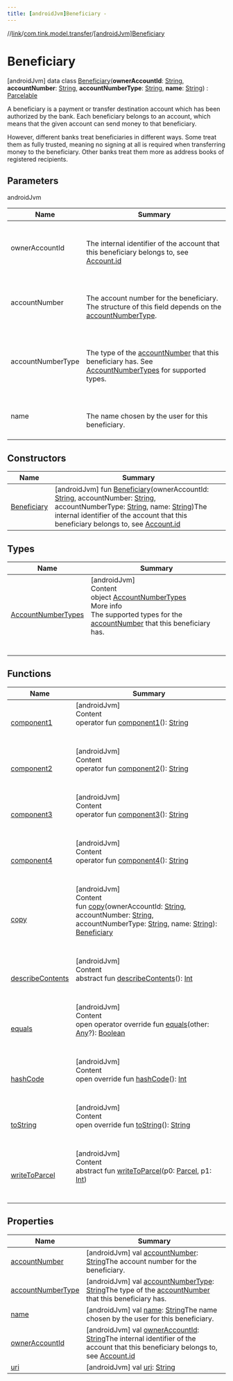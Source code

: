 ```yaml
---
title: [androidJvm]Beneficiary -
---
```

//[link](../../index.md)/[com.tink.model.transfer](../index.md)/[[androidJvm]Beneficiary](index.md)



# Beneficiary  
 [androidJvm] data class [Beneficiary](index.md)(**ownerAccountId**: [String](https://kotlinlang.org/api/latest/jvm/stdlib/kotlin/-string/index.html), **accountNumber**: [String](https://kotlinlang.org/api/latest/jvm/stdlib/kotlin/-string/index.html), **accountNumberType**: [String](https://kotlinlang.org/api/latest/jvm/stdlib/kotlin/-string/index.html), **name**: [String](https://kotlinlang.org/api/latest/jvm/stdlib/kotlin/-string/index.html)) : [Parcelable](https://developer.android.com/reference/kotlin/android/os/Parcelable.html)

A beneficiary is a payment or transfer destination account which has been authorized by the bank. Each beneficiary belongs to an account, which means that the given account can send money to that beneficiary.



However, different banks treat beneficiaries in different ways. Some treat them as fully trusted, meaning no signing at all is required when transferring money to the beneficiary. Other banks treat them more as address books of registered recipients.

   


## Parameters  
  
androidJvm  
  
|  Name|  Summary| 
|---|---|
| <a name="com.tink.model.transfer/Beneficiary///PointingToDeclaration/"></a>ownerAccountId| <a name="com.tink.model.transfer/Beneficiary///PointingToDeclaration/"></a><br><br>The internal identifier of the account that this beneficiary belongs to, see [Account.id](../../com.tink.model.account/[android-jvm]-account/id.md)<br><br>
| <a name="com.tink.model.transfer/Beneficiary///PointingToDeclaration/"></a>accountNumber| <a name="com.tink.model.transfer/Beneficiary///PointingToDeclaration/"></a><br><br>The account number for the beneficiary. The structure of this field depends on the [accountNumberType](account-number-type.md).<br><br>
| <a name="com.tink.model.transfer/Beneficiary///PointingToDeclaration/"></a>accountNumberType| <a name="com.tink.model.transfer/Beneficiary///PointingToDeclaration/"></a><br><br>The type of the [accountNumber](account-number.md) that this beneficiary has. See [AccountNumberTypes](-account-number-types/index.md) for supported types.<br><br>
| <a name="com.tink.model.transfer/Beneficiary///PointingToDeclaration/"></a>name| <a name="com.tink.model.transfer/Beneficiary///PointingToDeclaration/"></a><br><br>The name chosen by the user for this beneficiary.<br><br>
  


## Constructors  
  
|  Name|  Summary| 
|---|---|
| <a name="com.tink.model.transfer/Beneficiary/Beneficiary/#kotlin.String#kotlin.String#kotlin.String#kotlin.String/PointingToDeclaration/"></a>[Beneficiary](-beneficiary.md)| <a name="com.tink.model.transfer/Beneficiary/Beneficiary/#kotlin.String#kotlin.String#kotlin.String#kotlin.String/PointingToDeclaration/"></a> [androidJvm] fun [Beneficiary](-beneficiary.md)(ownerAccountId: [String](https://kotlinlang.org/api/latest/jvm/stdlib/kotlin/-string/index.html), accountNumber: [String](https://kotlinlang.org/api/latest/jvm/stdlib/kotlin/-string/index.html), accountNumberType: [String](https://kotlinlang.org/api/latest/jvm/stdlib/kotlin/-string/index.html), name: [String](https://kotlinlang.org/api/latest/jvm/stdlib/kotlin/-string/index.html))The internal identifier of the account that this beneficiary belongs to, see [Account.id](../../com.tink.model.account/[android-jvm]-account/id.md)   <br>


## Types  
  
|  Name|  Summary| 
|---|---|
| <a name="com.tink.model.transfer/Beneficiary.AccountNumberTypes///PointingToDeclaration/"></a>[AccountNumberTypes](-account-number-types/index.md)| <a name="com.tink.model.transfer/Beneficiary.AccountNumberTypes///PointingToDeclaration/"></a>[androidJvm]  <br>Content  <br>object [AccountNumberTypes](-account-number-types/index.md)  <br>More info  <br>The supported types for the [accountNumber](account-number.md) that this beneficiary has.  <br><br><br>


## Functions  
  
|  Name|  Summary| 
|---|---|
| <a name="com.tink.model.transfer/Beneficiary/component1/#/PointingToDeclaration/"></a>[component1](component1.md)| <a name="com.tink.model.transfer/Beneficiary/component1/#/PointingToDeclaration/"></a>[androidJvm]  <br>Content  <br>operator fun [component1](component1.md)(): [String](https://kotlinlang.org/api/latest/jvm/stdlib/kotlin/-string/index.html)  <br><br><br>
| <a name="com.tink.model.transfer/Beneficiary/component2/#/PointingToDeclaration/"></a>[component2](component2.md)| <a name="com.tink.model.transfer/Beneficiary/component2/#/PointingToDeclaration/"></a>[androidJvm]  <br>Content  <br>operator fun [component2](component2.md)(): [String](https://kotlinlang.org/api/latest/jvm/stdlib/kotlin/-string/index.html)  <br><br><br>
| <a name="com.tink.model.transfer/Beneficiary/component3/#/PointingToDeclaration/"></a>[component3](component3.md)| <a name="com.tink.model.transfer/Beneficiary/component3/#/PointingToDeclaration/"></a>[androidJvm]  <br>Content  <br>operator fun [component3](component3.md)(): [String](https://kotlinlang.org/api/latest/jvm/stdlib/kotlin/-string/index.html)  <br><br><br>
| <a name="com.tink.model.transfer/Beneficiary/component4/#/PointingToDeclaration/"></a>[component4](component4.md)| <a name="com.tink.model.transfer/Beneficiary/component4/#/PointingToDeclaration/"></a>[androidJvm]  <br>Content  <br>operator fun [component4](component4.md)(): [String](https://kotlinlang.org/api/latest/jvm/stdlib/kotlin/-string/index.html)  <br><br><br>
| <a name="com.tink.model.transfer/Beneficiary/copy/#kotlin.String#kotlin.String#kotlin.String#kotlin.String/PointingToDeclaration/"></a>[copy](copy.md)| <a name="com.tink.model.transfer/Beneficiary/copy/#kotlin.String#kotlin.String#kotlin.String#kotlin.String/PointingToDeclaration/"></a>[androidJvm]  <br>Content  <br>fun [copy](copy.md)(ownerAccountId: [String](https://kotlinlang.org/api/latest/jvm/stdlib/kotlin/-string/index.html), accountNumber: [String](https://kotlinlang.org/api/latest/jvm/stdlib/kotlin/-string/index.html), accountNumberType: [String](https://kotlinlang.org/api/latest/jvm/stdlib/kotlin/-string/index.html), name: [String](https://kotlinlang.org/api/latest/jvm/stdlib/kotlin/-string/index.html)): [Beneficiary](index.md)  <br><br><br>
| <a name="android.os/Parcelable/describeContents/#/PointingToDeclaration/"></a>[describeContents](../../com.tink.service.provider/[android-jvm]-provider-filter/index.md#%5Bandroid.os%2FParcelable%2FdescribeContents%2F%23%2FPointingToDeclaration%2F%5D%2FFunctions%2F-586840090)| <a name="android.os/Parcelable/describeContents/#/PointingToDeclaration/"></a>[androidJvm]  <br>Content  <br>abstract fun [describeContents](../../com.tink.service.provider/[android-jvm]-provider-filter/index.md#%5Bandroid.os%2FParcelable%2FdescribeContents%2F%23%2FPointingToDeclaration%2F%5D%2FFunctions%2F-586840090)(): [Int](https://kotlinlang.org/api/latest/jvm/stdlib/kotlin/-int/index.html)  <br><br><br>
| <a name="kotlin/Any/equals/#kotlin.Any?/PointingToDeclaration/"></a>[equals](../../com.tink.service.user/[android-jvm]-user-profile-service-impl/index.md#%5Bkotlin%2FAny%2Fequals%2F%23kotlin.Any%3F%2FPointingToDeclaration%2F%5D%2FFunctions%2F-586840090)| <a name="kotlin/Any/equals/#kotlin.Any?/PointingToDeclaration/"></a>[androidJvm]  <br>Content  <br>open operator override fun [equals](../../com.tink.service.user/[android-jvm]-user-profile-service-impl/index.md#%5Bkotlin%2FAny%2Fequals%2F%23kotlin.Any%3F%2FPointingToDeclaration%2F%5D%2FFunctions%2F-586840090)(other: [Any](https://kotlinlang.org/api/latest/jvm/stdlib/kotlin/-any/index.html)?): [Boolean](https://kotlinlang.org/api/latest/jvm/stdlib/kotlin/-boolean/index.html)  <br><br><br>
| <a name="kotlin/Any/hashCode/#/PointingToDeclaration/"></a>[hashCode](../../com.tink.service.user/[android-jvm]-user-profile-service-impl/index.md#%5Bkotlin%2FAny%2FhashCode%2F%23%2FPointingToDeclaration%2F%5D%2FFunctions%2F-586840090)| <a name="kotlin/Any/hashCode/#/PointingToDeclaration/"></a>[androidJvm]  <br>Content  <br>open override fun [hashCode](../../com.tink.service.user/[android-jvm]-user-profile-service-impl/index.md#%5Bkotlin%2FAny%2FhashCode%2F%23%2FPointingToDeclaration%2F%5D%2FFunctions%2F-586840090)(): [Int](https://kotlinlang.org/api/latest/jvm/stdlib/kotlin/-int/index.html)  <br><br><br>
| <a name="kotlin/Any/toString/#/PointingToDeclaration/"></a>[toString](../../com.tink.service.user/[android-jvm]-user-profile-service-impl/index.md#%5Bkotlin%2FAny%2FtoString%2F%23%2FPointingToDeclaration%2F%5D%2FFunctions%2F-586840090)| <a name="kotlin/Any/toString/#/PointingToDeclaration/"></a>[androidJvm]  <br>Content  <br>open override fun [toString](../../com.tink.service.user/[android-jvm]-user-profile-service-impl/index.md#%5Bkotlin%2FAny%2FtoString%2F%23%2FPointingToDeclaration%2F%5D%2FFunctions%2F-586840090)(): [String](https://kotlinlang.org/api/latest/jvm/stdlib/kotlin/-string/index.html)  <br><br><br>
| <a name="android.os/Parcelable/writeToParcel/#android.os.Parcel#kotlin.Int/PointingToDeclaration/"></a>[writeToParcel](../../com.tink.service.provider/[android-jvm]-provider-filter/index.md#%5Bandroid.os%2FParcelable%2FwriteToParcel%2F%23android.os.Parcel%23kotlin.Int%2FPointingToDeclaration%2F%5D%2FFunctions%2F-586840090)| <a name="android.os/Parcelable/writeToParcel/#android.os.Parcel#kotlin.Int/PointingToDeclaration/"></a>[androidJvm]  <br>Content  <br>abstract fun [writeToParcel](../../com.tink.service.provider/[android-jvm]-provider-filter/index.md#%5Bandroid.os%2FParcelable%2FwriteToParcel%2F%23android.os.Parcel%23kotlin.Int%2FPointingToDeclaration%2F%5D%2FFunctions%2F-586840090)(p0: [Parcel](https://developer.android.com/reference/kotlin/android/os/Parcel.html), p1: [Int](https://kotlinlang.org/api/latest/jvm/stdlib/kotlin/-int/index.html))  <br><br><br>


## Properties  
  
|  Name|  Summary| 
|---|---|
| <a name="com.tink.model.transfer/Beneficiary/accountNumber/#/PointingToDeclaration/"></a>[accountNumber](account-number.md)| <a name="com.tink.model.transfer/Beneficiary/accountNumber/#/PointingToDeclaration/"></a> [androidJvm] val [accountNumber](account-number.md): [String](https://kotlinlang.org/api/latest/jvm/stdlib/kotlin/-string/index.html)The account number for the beneficiary.   <br>
| <a name="com.tink.model.transfer/Beneficiary/accountNumberType/#/PointingToDeclaration/"></a>[accountNumberType](account-number-type.md)| <a name="com.tink.model.transfer/Beneficiary/accountNumberType/#/PointingToDeclaration/"></a> [androidJvm] val [accountNumberType](account-number-type.md): [String](https://kotlinlang.org/api/latest/jvm/stdlib/kotlin/-string/index.html)The type of the [accountNumber](account-number.md) that this beneficiary has.   <br>
| <a name="com.tink.model.transfer/Beneficiary/name/#/PointingToDeclaration/"></a>[name](name.md)| <a name="com.tink.model.transfer/Beneficiary/name/#/PointingToDeclaration/"></a> [androidJvm] val [name](name.md): [String](https://kotlinlang.org/api/latest/jvm/stdlib/kotlin/-string/index.html)The name chosen by the user for this beneficiary.   <br>
| <a name="com.tink.model.transfer/Beneficiary/ownerAccountId/#/PointingToDeclaration/"></a>[ownerAccountId](owner-account-id.md)| <a name="com.tink.model.transfer/Beneficiary/ownerAccountId/#/PointingToDeclaration/"></a> [androidJvm] val [ownerAccountId](owner-account-id.md): [String](https://kotlinlang.org/api/latest/jvm/stdlib/kotlin/-string/index.html)The internal identifier of the account that this beneficiary belongs to, see [Account.id](../../com.tink.model.account/[android-jvm]-account/id.md)   <br>
| <a name="com.tink.model.transfer/Beneficiary/uri/#/PointingToDeclaration/"></a>[uri](uri.md)| <a name="com.tink.model.transfer/Beneficiary/uri/#/PointingToDeclaration/"></a> [androidJvm] val [uri](uri.md): [String](https://kotlinlang.org/api/latest/jvm/stdlib/kotlin/-string/index.html)   <br>

